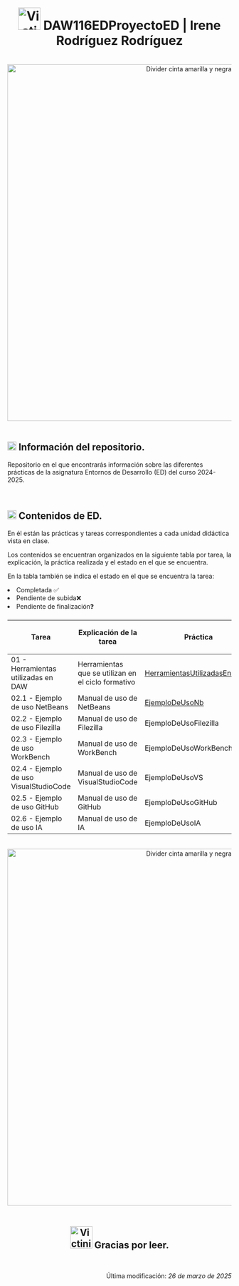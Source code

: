 <div align="center">
	<h1>
		<img src="https://media.tenor.com/4WRe14sp_7YAAAAi/pok%C3%A9mon-victini.gif"
		alt="Victini Gif Pixel Art" width="50">
		DAW116EDProyectoED | Irene Rodríguez Rodríguez
	</h1>
</div>

<br>

<div align="center">
	<img src="https://media1.tenor.com/m/VTJqEYl5xwQAAAAC/hazard-hazard-tape.gif" alt="Divider cinta amarilla y negra"
	width="800">
</div>

<br>

<div>
	<h2>
		<img src="https://media.tenor.com/uj-429a6v-YAAAAi/pixel-art-gmail.gif"
		alt="Signo exclamación e interrogación" width="20">
		Información del repositorio.
	</h2>
	<p>Repositorio en el que encontrarás información
		sobre las diferentes prácticas de la asignatura Entornos de Desarrollo (ED) del curso 2024-2025.
	</p>
</div>

<br>

<div>
    <h2>
		<img src="https://media.tenor.com/uj-429a6v-YAAAAi/pixel-art-gmail.gif"
		alt="Signo exclamación e interrogación" width="20">
		Contenidos de ED.
	</h2>
    <p>
		En él están las prácticas y tareas correspondientes a cada unidad didáctica
		vista en clase.
	</p>
	<p>
		Los contenidos se encuentran organizados en la siguiente tabla por tarea,
		la explicación, la práctica realizada y el estado en el que se encuentra.
	</p>
	<p>
		En la tabla también se indica el estado en el que se encuentra la tarea:
  		<li>Completada ✅</li>
		<li>Pendiente de subida❌</li>
		<li>Pendiente de finalización❓</li>
	</p>
	<table>
    <thead>
        <tr>
            <th>Tarea</th>
            <th>Explicación de la tarea</th>
            <th>Práctica</th>
            <th>Estado (✅, ❌, ❓)</th>
        </tr>
    </thead>
    <tbody>
        <tr>
            <td>01 - Herramientas utilizadas en DAW</td>
            <td>Herramientas que se utilizan en el ciclo formativo</td>
            <td><a href="https://github.com/irenerodriguezrod/116EDProyectoED/blob/main/webroot/documentos/HerramientasUtilizadasEnDAW1.pdf">HerramientasUtilizadasEnDAW1</a></td>
            <td>✅</td>
        </tr>
        <tr>
            <td>02.1 - Ejemplo de uso NetBeans</td>
            <td>Manual de uso de NetBeans</td>
            <td><a href="https://github.com/irenerodriguezrod/116EDProyectoED/blob/main/webroot/documentos/EjemploDeUsoNb.pdf">EjemploDeUsoNb</a></td>
            <td>✅</td>
        </tr>
        <tr>
            <td>02.2 - Ejemplo de uso Filezilla</td>
            <td>Manual de uso de Filezilla</td>
            <td>EjemploDeUsoFilezilla</td>
            <td>❌</td>
        </tr>
        <tr>
            <td>02.3 - Ejemplo de uso WorkBench</td>
            <td>Manual de uso de WorkBench</td>
            <td>EjemploDeUsoWorkBench</td>
            <td>❌</td>
        </tr>
        <tr>
            <td>02.4 - Ejemplo de uso VisualStudioCode</td>
            <td>Manual de uso de VisualStudioCode</td>
            <td>EjemploDeUsoVS</td>
            <td>❌</td>
        </tr>
        <tr>
            <td>02.5 - Ejemplo de uso GitHub</td>
            <td>Manual de uso de GitHub</td>
            <td>EjemploDeUsoGitHub</td>
            <td>❌</td>
        </tr>
        <tr>
            <td>02.6 - Ejemplo de uso IA</td>
            <td>Manual de uso de IA</td>
            <td>EjemploDeUsoIA</td>
            <td>❌</td>
        </tr>
    </tbody>
</table>

</div>

<br>

<div align="center">
	<img src="https://media1.tenor.com/m/VTJqEYl5xwQAAAAC/hazard-hazard-tape.gif" alt="Divider cinta amarilla y negra"
	width="800">
</div>

<br>

<div align="center">
	<h2>
		<img src="https://media.tenor.com/diz7aftHN14AAAAi/pokemon-pokememes.gif"
		alt="Victini escribiendo" width="50">
		Gracias por leer.
	</h2>
</div>

<br>

<div align="right">
	<p>
		Última modificación:
		<i>
			26 de marzo de 2025
		</i>
	</p>
</div>
